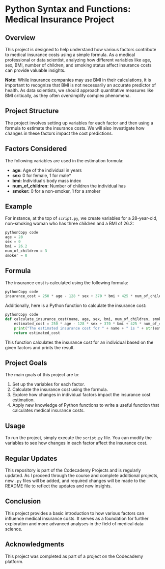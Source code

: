 # Python Syntax and Functions: Medical Insurance Project

## Overview

This project is designed to help understand how various factors contribute to medical insurance costs using a simple formula. As a medical professional or data scientist, analyzing how different variables like age, sex, BMI, number of children, and smoking status affect insurance costs can provide valuable insights.

**Note:** While insurance companies may use BMI in their calculations, it is important to recognize that BMI is not necessarily an accurate predictor of health. As data scientists, we should approach quantitative measures like BMI critically, as they often oversimplify complex phenomena.

## Project Structure

The project involves setting up variables for each factor and then using a formula to estimate the insurance costs. We will also investigate how changes in these factors impact the cost predictions.

## Factors Considered

The following variables are used in the estimation formula:

- **age:** Age of the individual in years
- **sex:** 0 for female, 1 for male*
- **bmi:** Individual’s body mass index
- **num_of_children:** Number of children the individual has
- **smoker:** 0 for a non-smoker, 1 for a smoker

## Example

For instance, at the top of `script.py`, we create variables for a 28-year-old, non-smoking woman who has three children and a BMI of 26.2:

```python
pythonCopy code
age = 28
sex = 0
bmi = 26.2
num_of_children = 3
smoker = 0
```

## Formula

The insurance cost is calculated using the following formula:

```python
pythonCopy code
insurance_cost = 250 * age - 128 * sex + 370 * bmi + 425 * num_of_children + 24000 * smoker - 12500
```

Additionally, here is a Python function to calculate the insurance cost:

```python
pythonCopy code
def calculate_insurance_cost(name, age, sex, bmi, num_of_children, smoker):
    estimated_cost = 250 * age - 128 * sex + 370 * bmi + 425 * num_of_children + 24000 * smoker - 12500
    print("The estimated insurance cost for " + name + " is " + str(estimated_cost) + " dollars.")
    return estimated_cost
```

This function calculates the insurance cost for an individual based on the given factors and prints the result.

## Project Goals

The main goals of this project are to:

1. Set up the variables for each factor.
2. Calculate the insurance cost using the formula.
3. Explore how changes in individual factors impact the insurance cost estimation.
4. Apply new knowledge of Python functions to write a useful function that calculates medical insurance costs.

## Usage

To run the project, simply execute the `script.py` file. You can modify the variables to see how changes in each factor affect the insurance cost.

## Regular Updates

This repository is part of the Codecademy Projects and is regularly updated. As I proceed through the course and complete additional projects, new `.py` files will be added, and required changes will be made to the README file to reflect the updates and new insights.

## Conclusion

This project provides a basic introduction to how various factors can influence medical insurance costs. It serves as a foundation for further exploration and more advanced analyses in the field of medical data science.

## Acknowledgments

This project was completed as part of a project on the Codecademy platform.
